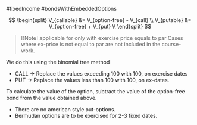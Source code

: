 #fixedIncome #bondsWithEmbeddedOptions 

$$ 
 \begin{split} 
 V_{callable}  &= V_{option-free} - V_{call} \\
 V_{putable}  &= V_{option-free} + V_{put} \\
 \end{split} 
$$

>[!Note] applicable for only with exercise price equals to par
>Cases where ex-price is not equal to par are not included in the course-work.


We do this using the binomial tree method  
- CALL -> Replace the values exceeding 100 with 100, on exercise dates
- PUT -> Replace the values less than 100 with 100, on ex-dates. 

To calculate the value of the option, subtract the value of the option-free bond from the value obtained above. 

- There are no american style put-options.
- Bermudan options are to be exercised for 2-3 fixed dates. 